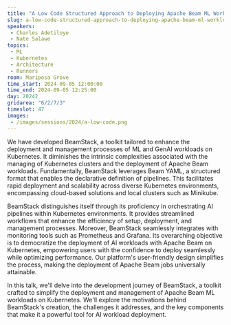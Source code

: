 ```yaml
---
title: "A Low Code Structured Approach to Deploying Apache Beam ML Workloads on Kubernetes using BeamStack"
slug: a-low-code-structured-approach-to-deploying-apache-beam-ml-workloads-on-kubernetes-using-beamstack
speakers:
 - Charles Adetiloye
 - Nate Salawe
topics:
 - ML
 - Kubernetes
 - Architecture
 - Runners
room: Mariposa Grove
time_start: 2024-09-05 12:00:00
time_end: 2024-09-05 12:25:00
day: 20242
gridarea: "6/2/7/3"
timeslot: 47
images:
 - /images/sessions/2024/a-low-code.png 
---
```


We have developed BeamStack, a toolkit tailored to enhance the deployment and management processes of ML and GenAI workloads on Kubernetes. It diminishes the intrinsic complexities associated with the managing of Kubernetes clusters and the deployment of Apache Beam workloads. Fundamentally, BeamStack leverages Beam YAML, a structured format that enables the declarative definition of pipelines. This facilitates rapid deployment and scalability across diverse Kubernetes environments, encompassing cloud-based solutions and local clusters such as Minikube.

BeamStack distinguishes itself through its proficiency in orchestrating AI pipelines within Kubernetes environments. It provides streamlined workflows that enhance the efficiency of setup, deployment, and management processes. Moreover, BeamStack seamlessly integrates with monitoring tools such as Prometheus and Grafana. Its overarching objective is to democratize the deployment of AI workloads with Apache Beam on Kubernetes, empowering users with the confidence to deploy seamlessly while optimizing performance. Our platform's user-friendly design simplifies the process, making the deployment of Apache Beam jobs universally attainable.

In this talk, we'll delve into the development journey of BeamStack, a toolkit crafted to simplify the deployment and management of Apache Beam ML workloads on Kubernetes. We'll explore the motivations behind BeamStack's creation, the challenges it addresses, and the key components that make it a powerful tool for AI workload deployment.